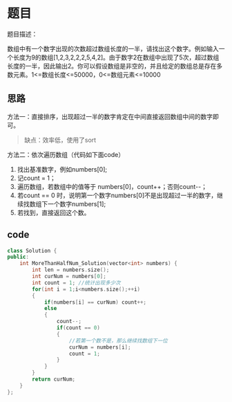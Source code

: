 # 题目

题目描述：

数组中有一个数字出现的次数超过数组长度的一半，请找出这个数字。例如输入一个长度为9的数组[1,2,3,2,2,2,5,4,2]。由于数字2在数组中出现了5次，超过数组长度的一半，因此输出2。你可以假设数组是非空的，并且给定的数组总是存在多数元素。1<=数组长度<=50000，0<=数组元素<=10000

## 思路

方法一：直接排序，出现超过一半的数字肯定在中间直接返回数组中间的数字即可。

> 缺点：效率低，使用了sort

方法二：依次遍历数组（代码如下面code）

1. 找出基准数字，例如numbers[0];
2. 记count = 1；
3. 遍历数组，若数组中的值等于 numbers[0]，count++；否则count--；
4. 若count == 0 时，说明第一个数字numbers[0]不是出现超过一半的数字，继续找数组下一个数字numbers[1];
5. 若找到，直接返回这个数。



## code

```C++
class Solution {
public:
    int MoreThanHalfNum_Solution(vector<int> numbers) {
        int len = numbers.size();
        int curNum = numbers[0];
        int count = 1; //统计出现多少次
        for(int i = 1;i<numbers.size();++i)
        {
            if(numbers[i] == curNum) count++;
            else
            {
                count--;
                if(count == 0)
                {
                    //若第一个数不是，那么继续找数组下一位
                    curNum = numbers[i]; 
                    count = 1;
                }
            }
        }
        return curNum;
    }
};
```

